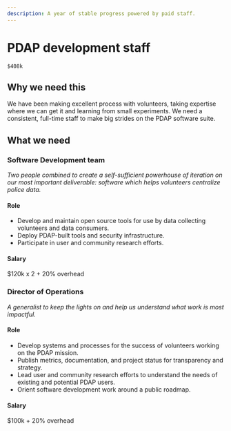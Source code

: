 ```yaml
---
description: A year of stable progress powered by paid staff.
---
```


# PDAP development staff

`$408k`

## Why we need this

We have been making excellent process with volunteers, taking expertise where we can get it and learning from small experiments. We need a consistent, full-time staff to make big strides on the PDAP software suite.

## What we need

### Software Development team

_Two people combined to create a self-sufficient powerhouse of iteration on our most important deliverable: software which helps volunteers centralize police data._

#### Role

* Develop and maintain open source tools for use by data collecting volunteers and data consumers.
* Deploy PDAP-built tools and security infrastructure.
* Participate in user and community research efforts.

#### Salary

$120k x 2 + 20% overhead

### Director of Operations

_A generalist to keep the lights on and help us understand what work is most impactful._

#### Role

* Develop systems and processes for the success of volunteers working on the PDAP mission.
* Publish metrics, documentation, and project status for transparency and strategy.
* Lead user and community research efforts to understand the needs of existing and potential PDAP users.
* Orient software development work around a public roadmap.

#### Salary

$100k + 20% overhead
